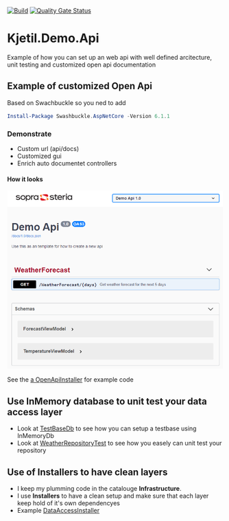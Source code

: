 [![Build](https://github.com/skarnes20/Kjetil.Demo.Api/actions/workflows/dotnet.yml/badge.svg)](https://github.com/skarnes20/Kjetil.Demo.Api/actions/workflows/dotnet.yml)
[![Quality Gate Status](https://sonarcloud.io/api/project_badges/measure?project=kjetil-demo-api&metric=alert_status)](https://sonarcloud.io/dashboard?id=kjetil-demo-api)

# Kjetil.Demo.Api
Example of how you can set up an web api with well defined arcitecture, unit testing and customized open api documentation

## Example of customized Open Api
Based on Swachbuckle so you ned to add 
```Powershell
Install-Package Swashbuckle.AspNetCore -Version 6.1.1
```
### Demonstrate
- Custom url (api/docs)
- Customized gui
- Enrich auto documentet controllers

#### How it looks
![Image of customized open api](docs/OpenApi.png)

See the [a OpenApiInstaller](src/Kjetil.Demo.Api/Infrastructure/OpenApiInstaller.cs) for example code

## Use InMemory database to unit test your data access layer
- Look at [TestBaseDb](tests/Kjetil.Demo.DataAccess.UnitTest/Infrastructure/TestBaseDb.cs) to see how you can setup a testbase using InMemoryDb
- Look at [WeatherRepositoryTest](tests/Kjetil.Demo.DataAccess.UnitTest/Repositories/WeatherRepositoryTest.cs) to see how you easely can unit test your repository

## Use of Installers to have clean layers
- I keep my plumming code in the catalouge **Infrastructure**.
- I use **Installers** to have a clean setup and make sure that each layer keep hold of it's own dependencyes
- Example [DataAccessInstaller](src/Kjetil.Demo.DataAccess/Infrastructure/DataAccessInstaller.cs )
